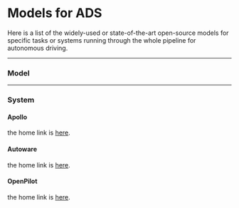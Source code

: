 # Models for ADS

Here is a list of the widely-used or state-of-the-art open-source models for specific tasks or systems running through the whole pipeline for autonomous driving.

---

### Model




---

### System

#### Apollo
the home link is [here](https://www.apollo.auto/).

#### Autoware
the home link is [here](https://autoware.org/).

#### OpenPilot
the home link is [here](https://www.comma.ai/openpilot).




